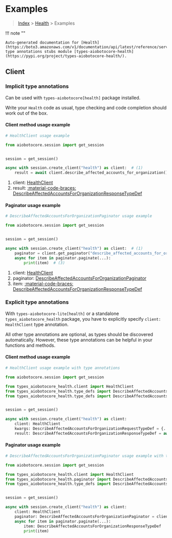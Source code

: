 # Examples

> [Index](../README.md) > [Health](./README.md) > Examples

!!! note ""

    Auto-generated documentation for [Health](https://boto3.amazonaws.com/v1/documentation/api/latest/reference/services/health.html#health)
    type annotations stubs module [types-aiobotocore-health](https://pypi.org/project/types-aiobotocore-health/).

## Client

### Implicit type annotations

Can be used with `types-aiobotocore[health]` package installed.

Write your `Health` code as usual,
type checking and code completion should work out of the box.



#### Client method usage example

```python
# HealthClient usage example

from aiobotocore.session import get_session


session = get_session()

async with session.create_client("health") as client:  # (1)
    result = await client.describe_affected_accounts_for_organization()  # (2)
```

1. client: [HealthClient](./client.md)
2. result: [:material-code-braces: DescribeAffectedAccountsForOrganizationResponseTypeDef](./type_defs.md#describeaffectedaccountsfororganizationresponsetypedef)



#### Paginator usage example

```python
# DescribeAffectedAccountsForOrganizationPaginator usage example

from aiobotocore.session import get_session


session = get_session()

async with session.create_client("health") as client:  # (1)
    paginator = client.get_paginator("describe_affected_accounts_for_organization")  # (2)
    async for item in paginator.paginate(...):
        print(item)  # (3)
```

1. client: [HealthClient](./client.md)
2. paginator: [DescribeAffectedAccountsForOrganizationPaginator](./paginators.md#describeaffectedaccountsfororganizationpaginator)
3. item: [:material-code-braces: DescribeAffectedAccountsForOrganizationResponseTypeDef](./type_defs.md#describeaffectedaccountsfororganizationresponsetypedef)




### Explicit type annotations

With `types-aiobotocore-lite[health]`
or a standalone `types_aiobotocore_health` package, you have to explicitly specify
`client: HealthClient` type annotation.

All other type annotations are optional, as types should be discovered automatically.
However, these type annotations can be helpful in your functions and methods.


#### Client method usage example

```python
# HealthClient usage example with type annotations

from aiobotocore.session import get_session

from types_aiobotocore_health.client import HealthClient
from types_aiobotocore_health.type_defs import DescribeAffectedAccountsForOrganizationResponseTypeDef
from types_aiobotocore_health.type_defs import DescribeAffectedAccountsForOrganizationRequestTypeDef


session = get_session()

async with session.create_client("health") as client:
    client: HealthClient
    kwargs: DescribeAffectedAccountsForOrganizationRequestTypeDef = {...}
    result: DescribeAffectedAccountsForOrganizationResponseTypeDef = await client.describe_affected_accounts_for_organization(**kwargs)
```



#### Paginator usage example

```python
# DescribeAffectedAccountsForOrganizationPaginator usage example with type annotations

from aiobotocore.session import get_session

from types_aiobotocore_health.client import HealthClient
from types_aiobotocore_health.paginator import DescribeAffectedAccountsForOrganizationPaginator
from types_aiobotocore_health.type_defs import DescribeAffectedAccountsForOrganizationResponseTypeDef


session = get_session()

async with session.create_client("health") as client:
    client: HealthClient
    paginator: DescribeAffectedAccountsForOrganizationPaginator = client.get_paginator("describe_affected_accounts_for_organization")
    async for item in paginator.paginate(...):
        item: DescribeAffectedAccountsForOrganizationResponseTypeDef
        print(item)
```


